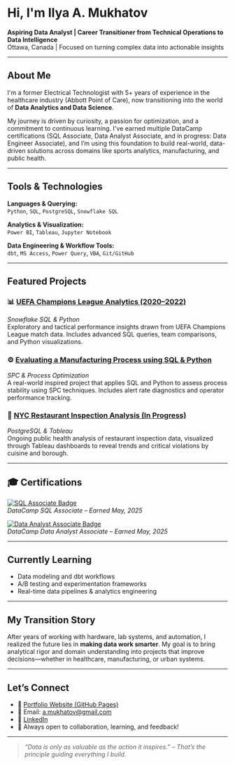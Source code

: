# Hi, I'm Ilya A. Mukhatov

**Aspiring Data Analyst | Career Transitioner from Technical Operations to Data Intelligence**  
Ottawa, Canada | Focused on turning complex data into actionable insights  

---

## About Me

I'm a former Electrical Technologist with 5+ years of experience in the healthcare industry (Abbott Point of Care), now transitioning into the world of **Data Analytics and Data Science**.

My journey is driven by curiosity, a passion for optimization, and a commitment to continuous learning. I've earned multiple DataCamp certifications (SQL Associate, Data Analyst Associate, and in progress: Data Engineer Associate), and I’m using this foundation to build real-world, data-driven solutions across domains like sports analytics, manufacturing, and public health.

---

## Tools & Technologies

**Languages & Querying:**  
`Python`, `SQL`, `PostgreSQL`, `Snowflake SQL`

**Analytics & Visualization:**  
`Power BI`, `Tableau`, `Jupyter Notebook`

**Data Engineering & Workflow Tools:**  
`dbt`, `MS Access`, `Power Query`, `VBA`, `Git/GitHub`

---

## Featured Projects

### 📊 [UEFA Champions League Analytics (2020–2022)](https://github.com/yourusername/uefa-champions-league-analytics)
*Snowflake SQL & Python*  
Exploratory and tactical performance insights drawn from UEFA Champions League match data. Includes advanced SQL queries, team comparisons, and Python visualizations.

### ⚙️ [Evaluating a Manufacturing Process using SQL & Python](https://github.com/yourusername/spc-manufacturing-analysis)
*SPC & Process Optimization*  
A real-world inspired project that applies SQL and Python to assess process stability using SPC techniques. Includes alert rate diagnostics and operator performance tracking.

### 🗽 [NYC Restaurant Inspection Analysis (In Progress)](https://github.com/yourusername/nyc-restaurant-inspection)
*PostgreSQL & Tableau*  
Ongoing public health analysis of restaurant inspection data, visualized through Tableau dashboards to reveal trends and critical violations by cuisine and borough.

---

## 🎓 Certifications

[![SQL Associate Badge](https://api.accredible.com/v1/frontend/credential_website_embed_image/certificate-badge-link-here)](https://www.datacamp.com/certificate/SQA0013681072594)  
*DataCamp SQL Associate – Earned May, 2025*

[![Data Analyst Associate Badge](https://api.accredible.com/v1/frontend/credential_website_embed_image/certificate-badge-link-here)](https://www.datacamp.com/certificate/DAA0013338135826)  
*DataCamp Data Analyst Associate – Earned May, 2025*

---

## Currently Learning

- Data modeling and dbt workflows  
- A/B testing and experimentation frameworks  
- Real-time data pipelines & analytics engineering  

---

## My Transition Story

After years of working with hardware, lab systems, and automation, I realized the future lies in **making data work smarter**. My goal is to bring analytical rigor and domain understanding into projects that improve decisions—whether in healthcare, manufacturing, or urban systems.

---

## Let’s Connect

- 🔗 [Portfolio Website (GitHub Pages)](https://i-mukhatov.github.io)  
- 📧 Email: a.mukhatov@gmail.com  
- 💼 [LinkedIn](https://www.linkedin.com/in/ilyamukhatov/)  
- 🧠 Always open to collaboration, learning, and feedback!

---

> *“Data is only as valuable as the action it inspires.” – That’s the principle guiding everything I build.*  
